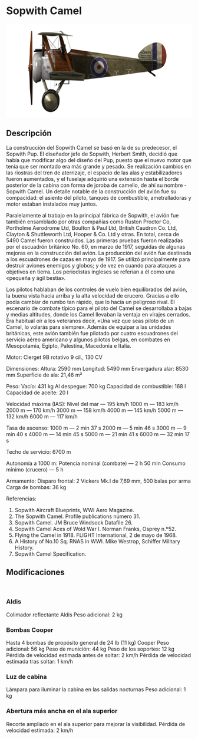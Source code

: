 # Sopwith Camel

![sopcamel](../images/sopcamel.png)

## Descripción

La construcción del Sopwith Camel se basó en la de su predecesor, el Sopwith Pup. El diseñador jefe de Sopwith, Herbert Smith, decidió que había que modificar algo del diseño del Pup, puesto que el nuevo motor que tenía que ser montado era más grande y pesado. Se realización cambios en las riostras del tren de aterrizaje, el espacio de las alas y estabilizadores fueron aumentados, y el fuselaje adquirió una extensión hasta el borde posterior de la cabina con forma de joroba de camello, de ahí su nombre - Sopwith Camel. Un detalle notable de la construcción del avión fue su compacidad: el asiento del piloto, tanques de combustible, ametralladoras y motor estaban instalados muy juntos.

Paralelamente al trabajo en la principal fábrica de Sopwith, el avión fue también ensamblado por otras compañías como Ruston Proctor Co, Portholme Aerodrome Ltd, Boulton & Paul Ltd, British Caudron Co. Ltd, Clayton & Shuttleworth Ltd, Hooper & Co. Ltd y otras. En total, cerca de 5490 Camel fueron construidos. Las primeras pruebas fueron realizadas por el escuadrón británico No. 60, en marzo de 1917, seguidas de algunas mejoras en la construcción del avión. La producción del avión fue destinada a los escuadrones de cazas en mayo de 1917. Se utilizó principalmente para destruir aviones enemigos y globos; y de vez en cuando para ataques a objetivos en tierra. Los periodistas ingleses se referían a él como una «pequeña y ágil bestia».

Los pilotos hablaban de los controles de vuelo bien equilibrados del avión, la buena vista hacia arriba y la alta velocidad de crucero. Gracias a ello podía cambiar de rumbo tan rápido, que lo hacía un peligroso rival. El escenario de combate típico para el piloto del Camel se desarrollaba a bajas y medias altitudes, donde los Camel llevaban la ventaja en virajes cerrados. Era habitual oír a los veteranos decir, «Una vez que seas piloto de un Camel, lo volarás para siempre». Además de equipar a las unidades británicas, este avión también fue pilotado por cuatro escuadrones del servicio aéreo americano y algunos pilotos belgas, en combates en Mesopotamia, Egipto, Palestina, Macedonia e Italia. 


Motor:
Clerget 9B rotativo 9 cil., 130 CV

Dimensiones:
Altura: 2590 mm
Longitud: 5490 mm
Envergadura alar: 8530 mm
Superficie de ala: 21,46 m²

Peso:
Vacío: 431 kg
Al despegue: 700 kg
Capacidad de combustible: 168 l
Capacidad de aceite: 20 l

Velocidad máxima (IAS):
Nivel del mar — 195 km/h
1000 m — 183 km/h
2000 m — 170 km/h
3000 m — 158 km/h
4000 m — 145 km/h
5000 m — 132 km/h
6000 m — 117 km/h

Tasa de ascenso:
1000 m —  2 min 37 s
2000 m —  5 min 46 s
3000 m —  9 min 40 s
4000 m — 14 min 45 s
5000 m — 21 min 41 s
6000 m — 32 min 17 s

Techo de servicio: 6700 m

Autonomía a 1000 m:
Potencia nominal (combate) — 2 h 50 min
Consumo mínimo (crucero) — 5 h

Armamento:
Disparo frontal: 2 Vickers Mk.I de 7,69 mm, 500 balas por arma
Carga de bombas: 36 kg

Referencias:
1) Sopwith Aircraft Blueprints, WWI Aero Magazine.
2) The Sopwith Camel. Profile publications número 31.
3) Sopwith Camel.  JM Bruce Windsock Datafile 26.
4) Sopwith Camel Aces of Wold War I.  Norman Franks,  Osprey n.º52.
5) Flying the Camel in 1918. FLIGHT International, 2 de mayo de 1968.
6) A History of No.10 Sq. RNAS in WWI. Mike Westrop, Schiffer Military History.
7) Sopwith Camel Specification.

## Modificaciones
﻿

### Aldis

Colimador reflectante Aldis
Peso adicional: 2 kg
﻿

### Bombas Cooper

Hasta 4 bombas de propósito general de 24 lb (11 kg) Cooper
Peso adicional: 56 kg
Peso de munición: 44 kg
Peso de los soportes: 12 kg
Pérdida de velocidad estimada antes de soltar: 2 km/h
Pérdida de velocidad estimada tras soltar: 1 km/h
﻿

### Luz de cabina

Lámpara para iluminar la cabina en las salidas nocturnas
Peso adicional: 1 kg
﻿

### Abertura más ancha en el ala superior

Recorte ampliado en el ala superior para mejorar la visibilidad.
Pérdida de velocidad estimada: 2 km/h

